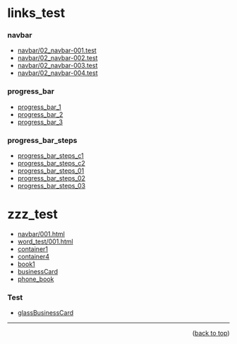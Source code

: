 <a name="topage"></a>

# links_test 


### navbar
* [navbar/02_navbar-001.test](https://koskasmail.github.io/web/web/pages/navbar/02_navbar/001.test.html)
* [navbar/02_navbar-002.test](https://koskasmail.github.io/web/web/pages/navbar/02_navbar/002.test.html)
* [navbar/02_navbar-003.test](https://koskasmail.github.io/web/web/pages/navbar/02_navbar/003.test.html)
* [navbar/02_navbar-004.test](https://koskasmail.github.io/web/web/pages/navbar/02_navbar/004.test.html)

### progress_bar
* [progress_bar_1](https://koskasmail.github.io/web/web/pages/zzz_test/progressbar/progress_bar_1.html)
* [progress_bar_2](https://koskasmail.github.io/web/web/pages/zzz_test/progressbar/progress_bar_2.html)
* [progress_bar_3](https://koskasmail.github.io/web/web/pages/zzz_test/progressbar/progress_bar_3.html)

### progress_bar_steps  
* [progress_bar_steps_c1](https://koskasmail.github.io/web/web/pages/zzz_test/progress_bar_steps/progress_bar_steps_c1.html)
* [progress_bar_steps_c2](https://koskasmail.github.io/web/web/pages/zzz_test/progress_bar_steps/progress_bar_steps_c2.html)
* [progress_bar_steps_01](https://koskasmail.github.io/web/web/pages/zzz_test/progress_bar_steps/progress_bar_steps_01.html)
* [progress_bar_steps_02](https://koskasmail.github.io/web/web/pages/zzz_test/progress_bar_steps/progress_bar_steps_02.html)
* [progress_bar_steps_03](https://koskasmail.github.io/web/web/pages/zzz_test/progress_bar_steps/progress_bar_steps_03.html)


# zzz_test
* [navbar/001.html](https://koskasmail.github.io/web/web/pages/zzz_test/navbar/001.html)
* [word_test/001.html](https://koskasmail.github.io/web/web/pages/zzz_test/word_test/001.html)
* [container1](https://koskasmail.github.io/web/web/pages/zzz_test/containers/container1/)
* [container4](https://koskasmail.github.io/web/web/pages/zzz_test/containers/container4/)
* [book1](https://koskasmail.github.io/web/web/pages/zzz_test/books/)
* [businessCard](https://koskasmail.github.io/web/web/pages/zzz_test/businessCard/)
* [phone_book](https://koskasmail.github.io/web/web/pages/phone_book/)


### Test
* [glassBusinessCard](https://koskasmail.github.io/web/web/pages/zzz_test/test/glassBusinessCard.html)
  
-----

<p align="right">(<a href="#topage">back to top</a>)</p>
<br/>
<br/>
